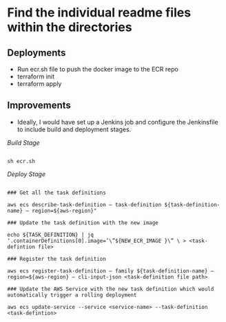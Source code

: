# Find the individual readme files within the directories

## Deployments

* Run ecr.sh file to push the docker image to the ECR repo
* terraform init
* terraform apply


## Improvements

* Ideally, I would have set up a Jenkins job and configure the Jenkinsfile to include build and deployment stages.

*Build Stage*

```

sh ecr.sh

```

*Deploy Stage*

```

### Get all the task definitions

aws ecs describe-task-definition — task-definition ${task-definition-name} — region=${aws-region}"

### Update the task definition with the new image

echo ${TASK_DEFINITION} | jq ‘.containerDefinitions[0].image=’\”${NEW_ECR_IMAGE }\” \ > <task-defintion file>

### Register the task definition

aws ecs register-task-definition — family ${task-definition-name} — region=${aws-region} — cli-input-json <task-definition file path>

### Update the AWS Service with the new task definition which would automatically trigger a rolling deployment

aws ecs update-service --service <service-name> --task-definition <task-defintion>

```


 







